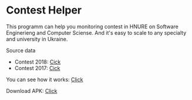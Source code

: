 # Сontest Helper
This programm can help you monitoring contest in HNURE on Software Enginerieng and Computer Sciense. And it's easy to scale to any specialty and university in Ukraine.

Source data
* Contest 2018: [Cick](https://vstup.osvita.ua/)
* Contest 2017: [Cick](https://abit-poisk.org.ua/rate2017)
 
 
You can see how it works: [Click](https://youtu.be/rn1F0oi-7vU)

Download APK: [Click](https://drive.google.com/open?id=1hT0lb_hBzN-AxN7L5SfBvpeHcoHUKLe8)
